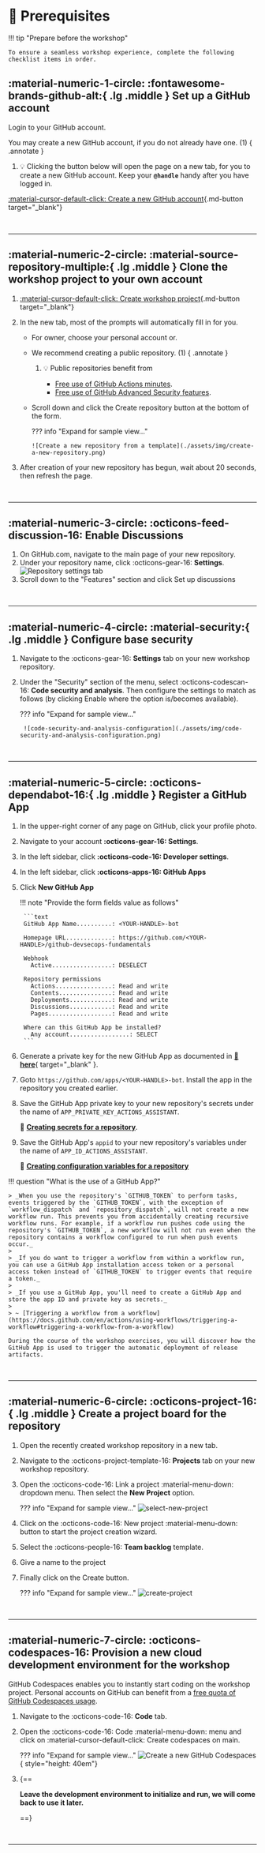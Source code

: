 # :footprints: Prerequisites

<!-- markdownlint-disable MD033 -->

!!! tip "Prepare before the workshop"

    To ensure a seamless workshop experience, complete the following checklist items in order.

## :material-numeric-1-circle: :fontawesome-brands-github-alt:{ .lg .middle } **Set up a GitHub account**

Login to your GitHub account.

You may create a new GitHub account, if you do not already have one. (1)
{ .annotate }

1. :bulb: Clicking the button below will open the page on a new tab, for you to create a new GitHub account. Keep your **`@handle`** handy after you have logged in.

[:material-cursor-default-click: Create a new GitHub account](https://github.com/signup){.md-button target="\_blank"}

<br />

---

## :material-numeric-2-circle: :material-source-repository-multiple:{ .lg .middle } **Clone the workshop project to your own account**

1. [:material-cursor-default-click: Create workshop project](https://github.com/new?template_owner=githubuniverseworkshops&template_name=github-devsecops-fundamentals&owner=%40me&name=github-devsecops-fundamentals&description=GitHub+DevSecOps+Fundamentals+%7C+GitHub+Universe+2023+workshop&visibility=public){.md-button target="\_blank"}
1. In the new tab, most of the prompts will automatically fill in for you.

      - For owner, choose your personal account or.
      - We recommend creating a public repository. (1)
        { .annotate }

        1. :bulb: Public repositories benefit from

            - [Free use of GitHub Actions minutes](https://docs.github.com/en/billing/managing-billing-for-github-actions/about-billing-for-github-actions).
            - [Free use of GitHub Advanced Security features](https://docs.github.com/en/get-started/learning-about-github/about-github-advanced-security#about-advanced-security-features).

      - Scroll down and click the <span class="gh-button-green">Create repository</span> button at the bottom of the form.

        ??? info "Expand for sample view..."

            ![Create a new repository from a template](./assets/img/create-a-new-repository.png)

1. After creation of your new repository has begun, wait about 20 seconds, then refresh the page.

<br />

---

## :material-numeric-3-circle: :octicons-feed-discussion-16: **Enable Discussions**

1. On GitHub.com, navigate to the main page of your new repository.
1. Under your repository name, click :octicons-gear-16: **Settings**.
    ![Repository settings tab](./assets/img/repository-settings-tab.png)
1. Scroll down to the "Features" section and click <span class="gh-button-green">Set up discussions<span>

<br />

---

## :material-numeric-4-circle: :material-security:{ .lg .middle } **Configure base security**

1. Navigate to the :octicons-gear-16: **Settings** tab on your new workshop repository.
1. Under the "Security" section of the menu, select :octicons-codescan-16: **Code security and analysis**. Then configure the settings to match as follows (by clicking <span class="gh-repo-settings-button">Enable</span> where the option is/becomes available).

    ??? info "Expand for sample view..."

        ![code-security-and-analysis-configuration](./assets/img/code-security-and-analysis-configuration.png)

<br />

---

## :material-numeric-5-circle: :octicons-dependabot-16:{ .lg .middle } **Register a GitHub App**

<!--
<form action="https://github.com/settings/apps/new?state=abc123" method="post">
  <input
    required
    class="md-input md-input--stretch"
    type="text" name="handle" id="handle"
    placeholder="Enter your @handle here (without the '@')"
  />
  <input type="hidden" name="manifest" id="manifest">
  <input class="md-button" type="submit" value="Create App">
</form>
-->

1. In the upper-right corner of any page on GitHub, click your profile photo.
1. Navigate to your account **:octicons-gear-16: Settings**.
1. In the left sidebar, click **:octicons-code-16: Developer settings**.
1. In the left sidebar, click **:octicons-apps-16: GitHub Apps**
1. Click **New GitHub App**

    !!! note "Provide the form fields value as follows"

        ```text
        GitHub App Name..........: <YOUR-HANDLE>-bot

        Homepage URL.............: https://github.com/<YOUR-HANDLE>/github-devsecops-fundamentals

        Webhook
          Active.................: DESELECT

        Repository permissions
          Actions................: Read and write
          Contents...............: Read and write
          Deployments............: Read and write
          Discussions............: Read and write
          Pages..................: Read and write

        Where can this GitHub App be installed?
          Any account.................: SELECT
        ```

1. Generate a private key for the new GitHub App as documented in [**:eyes: here**](https://docs.github.com/en/apps/creating-github-apps/authenticating-with-a-github-app/managing-private-keys-for-github-apps#generating-private-keys){ target="\_blank" }.
1. Goto `https://github.com/apps/<YOUR-HANDLE>-bot`. Install the app in the repository you created earlier.
1. Save the GitHub App private key to your new repository's secrets under the name of `APP_PRIVATE_KEY_ACTIONS_ASSISTANT`.

    👀 [**Creating secrets for a repository**](https://docs.github.com/en/actions/security-guides/using-secrets-in-github-actions#creating-secrets-for-a-repository).

1. Save the GitHub App's `appid` to your new repository's variables under the name of `APP_ID_ACTIONS_ASSISTANT`.

    👀 [**Creating configuration variables for a repository**](https://docs.github.com/en/actions/learn-github-actions/variables#creating-configuration-variables-for-a-repository)

!!! question "What is the use of a GitHub App?"

    > _When you use the repository's `GITHUB_TOKEN` to perform tasks, events triggered by the `GITHUB_TOKEN`, with the exception of `workflow_dispatch` and `repository_dispatch`, will not create a new workflow run. This prevents you from accidentally creating recursive workflow runs. For example, if a workflow run pushes code using the repository's `GITHUB_TOKEN`, a new workflow will not run even when the repository contains a workflow configured to run when push events occur._
    >
    > _If you do want to trigger a workflow from within a workflow run, you can use a GitHub App installation access token or a personal access token instead of `GITHUB_TOKEN` to trigger events that require a token._
    >
    > _If you use a GitHub App, you'll need to create a GitHub App and store the app ID and private key as secrets._
    >
    > ~ [Triggering a workflow from a workflow](https://docs.github.com/en/actions/using-workflows/triggering-a-workflow#triggering-a-workflow-from-a-workflow)

    During the course of the workshop exercises, you will discover how the GitHub App is used to trigger the automatic deployment of release artifacts.

<br />

---

## :material-numeric-6-circle: :octicons-project-16:{ .lg .middle } **Create a project board for the repository**

1. Open the recently created workshop repository in a new tab.

2. Navigate to the :octicons-project-template-16: **Projects** tab on your new workshop repository.

3. Open the <span class="gh-button-green">:octicons-code-16: Link a project :material-menu-down:</span> dropdown menu. Then select the **New Project** option.

    ??? info "Expand for sample view..."
        ![select-new-project](./assets/img/select-new-project.png)

4. Click on the <span class="gh-button-green">:octicons-code-16: New project :material-menu-down:</span> button to start the project creation wizard.
5. Select the :octicons-people-16: **Team backlog** template.
6. Give a name to the project
7. Finally click on the <span class="gh-button-green">Create</span> button.

    ??? info "Expand for sample view..."
        ![create-project](./assets/img/create-project.png)

<br />

---

## :material-numeric-7-circle: :octicons-codespaces-16: **Provision a new cloud development environment for the workshop**

GitHub Codespaces enables you to instantly start coding on the workshop project. Personal accounts on GitHub can benefit from a [free quota of GitHub Codespaces usage](https://docs.github.com/en/billing/managing-billing-for-github-codespaces/about-billing-for-github-codespaces#monthly-included-storage-and-core-hours-for-personal-accounts).

1. Navigate to the :octicons-code-16: **Code** tab.

2. Open the <span class="gh-button-green">:octicons-code-16: Code :material-menu-down:</span> menu and click on :material-cursor-default-click: <span class="gh-button-green">Create codespaces on main</span>.

    ??? info "Expand for sample view..."
        ![Create a new GitHub Codespaces](./assets/img/create-a-new-codespaces.png){ style="height: 40em"}

3. {==

    **Leave the development environment to initialize and run, we will come back to use it later.**

   ==}

<br />

---
